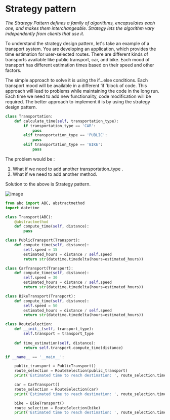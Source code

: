 # Strategy pattern

*The Strategy Pattern defines a family of algorithms, encapsulates each one, and makes them interchangeable. 
Strategy lets the algorithm vary independently from clients that use it.*


To understand the strategy design pattern, let's take an example of a transport system. You are developing an application, 
which provides the time estimation for user-selected routes. There are different kinds of transports available like public transport, 
car, and bike. Each mood of transport has different estimation times based on their speed and other factors.

The simple approach to solve it is using the if…else conditions. Each transport mood will be available in a different ‘if ’block of code. 
This approach will lead to problems while maintaining the code in the long run. Each time we need to add new functionality, code modification will be required.
The better approach to implement it is by using the strategy design pattern.

```python
class Transportation:
    def calculate_time(self, transportation_type):
        if transportation_type == 'CAR':
            pass
        elif transportation_type == 'PUBLIC':
            pass
        elif transportation_type == 'BIKE':
            pass
```

The problem would be :

1. What if we need to add another transportation_type . 
2. What if we need to add another method.

Solution to the above is Strategy pattern.

![image](https://user-images.githubusercontent.com/33947539/165215038-dbbbf641-0354-4faf-a94f-a720d462a22d.png)

```python
from abc import ABC, abstractmethod
import datetime

class Transport(ABC):
    @abstractmethod
    def compute_time(self, distance):
        pass

class PublicTransport(Transport):
    def compute_time(self, distance):
        self.speed = 15
        estimated_hours = distance / self.speed
        return str(datetime.timedelta(hours=estimated_hours))

class CarTransport(Transport):
    def compute_time(self, distance):
        self.speed = 30
        estimated_hours = distance / self.speed
        return str(datetime.timedelta(hours=estimated_hours))

class BikeTransport(Transport):
    def compute_time(self, distance):
        self.speed = 50
        estimated_hours = distance / self.speed
        return str(datetime.timedelta(hours=estimated_hours))

class RouteSelection:
    def __init__(self, transport_type):
        self.transport = transport_type
    
    def time_estimation(self, distance):
        return self.transport.compute_time(distance)

if __name__ == '__main__':

    public_transport = PublicTransport()
    route_selection = RouteSelection(public_transport)
    print('Estimated time to reach destination: ', route_selection.time_estimation(60))

    car = CarTransport()
    route_selection = RouteSelection(car)
    print('Estimated time to reach destination: ', route_selection.time_estimation(60))

    bike = BikeTransport()
    route_selection = RouteSelection(bike)
    print('Estimated time to reach destination: ', route_selection.time_estimation(60))
    
 ```   
